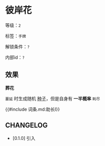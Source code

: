 # 彼岸花

等级：`2`

标签：`手牌`

解锁条件：`?`

内部id：`?`

## 效果

**葬花**

`蔓延` 时生成随机 [种子](../卡牌组/种子.md)，但是自身有 **一半概率** `耗尽`

{{#include 词条.md:助长I}}

## CHANGELOG

- [0.1.0] 引入
